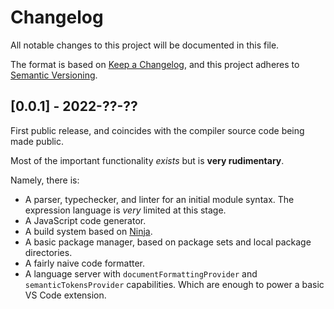 # Changelog

All notable changes to this project will be documented in this file.

The format is based on [Keep a Changelog](https://keepachangelog.com/en/1.0.0/),
and this project adheres to [Semantic Versioning](https://semver.org/spec/v2.0.0.html).

<!--
## [Unreleased]

### Added
### Changed
### Fixed
### Dependencies

-->

## [0.0.1] - 2022-??-??

First public release, and coincides with the compiler source code being made public.

Most of the important functionality _exists_ but is **very rudimentary**.

Namely, there is:

- A parser, typechecker, and linter for an initial module syntax. The expression language is _very_ limited at this stage.
- A JavaScript code generator.
- A build system based on [Ninja](https://ninja-build.org/).
- A basic package manager, based on package sets and local package directories.
- A fairly naive code formatter.
- A language server with `documentFormattingProvider` and `semanticTokensProvider` capabilities. Which are enough to power a basic VS Code extension.

